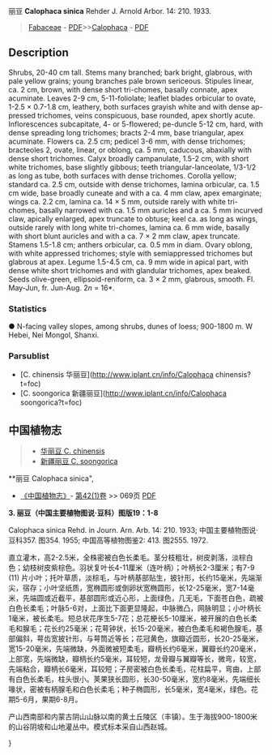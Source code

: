 丽豆 **Calophaca sinica** Rehder J. Arnold Arbor. 14: 210. 1933.

> [Fabaceae](http://www.iplant.cn/info/Fabaceae?t=foc) - [PDF](http://www.iplant.cn/foc/pdf/Fabaceae.pdf)>>[Calophaca](http://www.iplant.cn/info/Calophaca?t=foc) - [PDF](http://www.iplant.cn/foc/pdf/Calophaca.pdf)

## Description

Shrubs, 20-40 cm tall. Stems many branched; bark bright, glabrous, with pale yellow grains; young branches pale brown sericeous. Stipules linear, ca. 2 cm, brown, with dense short tri-chomes, basally connate, apex acuminate. Leaves 2-9 cm, 5-11-foliolate; leaflet blades orbicular to ovate, 1-2.5 × 0.7-1.8 cm, leathery, both surfaces grayish white and with dense ap-pressed trichomes, veins conspicuous, base rounded, apex shortly acute. Inflorescences subcapitate, 4- or 5-flowered; pe-duncle 5-12 cm, hard, with dense spreading long trichomes; bracts 2-4 mm, base triangular, apex acuminate. Flowers ca. 2.5 cm; pedicel 3-6 mm, with dense trichomes; bracteoles 2, ovate, linear, or oblong, ca. 5 mm, caducous, abaxially with dense short trichomes. Calyx broadly campanulate, 1.5-2 cm, with short white trichomes, base slightly gibbous; teeth triangular-lanceolate, 1/3-1/2 as long as tube, both surfaces with dense trichomes. Corolla yellow; standard ca. 2.5 cm, outside with dense trichomes, lamina orbicular, ca. 1.5 cm wide, base broadly cuneate and with a ca. 4 mm claw, apex emarginate; wings ca. 2.2 cm, lamina ca. 14 × 5 mm, outside rarely with white tri-chomes, basally narrowed with ca. 1.5 mm auricles and a ca. 5 mm incurved claw, apically enlarged, apex truncate to obtuse; keel ca. as long as wings, outside rarely with long white tri-chomes, lamina ca. 6 mm wide, basally with short blunt auricles and with a ca. 7 × 2 mm claw, apex truncate. Stamens 1.5-1.8 cm; anthers orbicular, ca. 0.5 mm in diam. Ovary oblong, with white appressed trichomes; style with semiappressed trichomes but glabrous at apex. Legume 1.5-4.5 cm, ca. 9 mm wide in apical part, with dense white short trichomes and with glandular trichomes, apex beaked. Seeds olive-green, ellipsoid-reniform, ca. 3 × 2 mm, glabrous, smooth. Fl. May-Jun, fr. Jun-Aug. 2*n* = 16*.

### Statistics
● N-facing valley slopes, among shrubs, dunes of loess; 900-1800 m. W Hebei, Nei Mongol, Shanxi.



### Parsublist

* [C.  chinensis  华丽豆](http://www.iplant.cn/info/Calophaca chinensis?t=foc)
* [C.  soongorica  新疆丽豆](http://www.iplant.cn/info/Calophaca soongorica?t=foc)

## 中国植物志

> * [华丽豆  C.  chinensis](Calophaca-chinensis-华丽豆.md)
> * [新疆丽豆  C.  soongorica](Calophaca-soongorica-新疆丽豆.md)


**丽豆 Calophaca sinica",



* [《中国植物志》](http://www.iplant.cn/frps)- [第42(1)卷](http://www.iplant.cn/frps/vol/42(1)) >> 069页 [PDF](http://www.iplant.cn/frps/pdf/42(1)/069.PDF)


**3. 丽豆（中国主要植物图说·豆科）图版19：1-8**

Calophaca sinica Rehd. in Journ. Arn. Arb. 14: 210. 1933; 中国主要植物图说·豆科357. 图354. 1955; 中国高等植物图鉴2: 413. 图2555. 1972.

直立灌木，高2-2.5米，全株密被白色长柔毛。茎分枝粗壮，树皮剥落，淡棕白色；幼枝树皮紫棕色。羽状复叶长4-11厘米（连叶柄）；叶柄长2-3厘米；有7-9 (11) 片小叶；托叶草质，淡棕毛，与叶柄基部贴生，披针形，长约15毫米，先端渐尖，宿存；小叶坚纸质，宽椭圆形或倒卵状宽椭圆形，长12-25毫米，宽7-14毫米，先端圆或近截平，基部圆形或近心形，上面绿色，几无毛，下面苍白色，疏被白色长柔毛；叶脉5-6对，上面比下面更显隆起，中脉微凸，网脉明显；小叶柄长1毫米，被长柔毛。短总状花序生5-7花；总花梗长5-10厘米，被开展的白色长柔毛和腺毛；花长约25毫米；花萼钟状，长15-20毫米，被白色柔毛和褐色腺毛，基部偏斜，萼齿宽披针形，与萼筒近等长；花冠黄色，旗瓣近圆形，长20-25毫米，宽15-20毫米，先端微缺，外面微被短柔毛，瓣柄长约6毫米，翼瓣长约20毫米，上部宽，先端微缺，瓣柄长约5毫米，耳较短，龙骨瓣与翼瓣等长，微弯，较宽，先端粘合，瓣柄长6毫米，耳较短；子房密被白色长柔毛，花柱扁平，弯曲，上部有白色长柔毛，柱头很小。荚果狭长圆形，长30-50毫米，宽约8毫米，先端细长喙状，密被有柄腺毛和白色长柔毛；种子椭圆形，长5毫米，宽4毫米，绿色。花期5-6月，果期6-8月。

产山西南部和内蒙古阴山山脉以南的黄土丘陵区（丰镇）。生于海拔900-1800米的山谷阴坡和山地灌丛中。模式标本采自山西赵城。



}